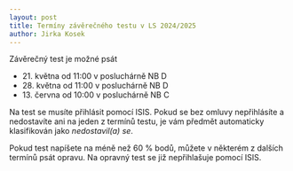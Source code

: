 ```yaml
---
layout: post
title: Termíny závěrečného testu v LS 2024/2025
author: Jirka Kosek
---
```


Závěrečný test je možné psát

* 21. května od 11:00 v posluchárně NB D
* 28. května od 11:00 v posluchárně NB D
* 13. června od 10:00 v posluchárně NB C

Na test se musíte přihlásit pomocí ISIS. Pokud se bez omluvy
nepřihlásíte a nedostavíte ani na jeden z termínů testu, je vám
předmět automaticky klasifikován jako *nedostavil(a) se*.

Pokud test napíšete na méně než 60 % bodů, můžete v některém
z dalších termínů psát opravu. Na opravný test se již
nepřihlašuje pomocí ISIS.

